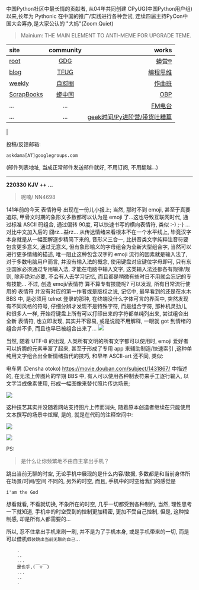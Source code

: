 中国Python社区中最长情的贡献者, 从04年共同创建 CPyUG(中国Python用户组)以来,长年为 Pythonic 在中国的推广/实践进行各种尝试, 连续四届主持PyCon中国大会筹办,是大家公认的 "大妈"(Zoom.Quiet)

> Mainium: THE MAIN ELEMENT TO ANTI-MEME FOR UPGRADE TEME.

| site | community | works |
| :-----| :----: | ----: |
| [root](http://zoomquiet.io/) | [GDG](https://blog.zhgdg.org/) | [蟒营®](https://doc.101.camp/) |
| [blog](https://blog.zoomquiet.io/pages/zoomquiet.html) | [TFUG](http://zh.tfug.world/) | [编程思维](https://py.101.camp/) |
| [weekly](http://weekly.pychina.org/) | [自怼圈](https://du.101.camp/) | [作曲班](https://mu.101.camp/) |
| [ScrapBooks](https://zoomquiet.io/collection.html) | [蟒中国](https://pychina.org/) | [OBP](https://zoomquiet.io/obp/index.html) |
| ... | ... | [FM电台](https://fm.101.camp/) |
| ... | ... | [geek时间/Py进阶营/带货吐糟篇](https://fm.101.camp/2020/geek2py-dama.html) 
 |


投稿/反馈邮箱:

    askdama[AT]googlegroups.com

(邮件列表地址, 
当成正常邮件发送邮件就好, 不用订阅, 不用翻越...)



---------------------------------------------------
**220330 KJV ++ ...**


> 呢喃/ NN4698




141年前的今天 表情符号 出现在一份儿小报上; 当然, 那时不到 emoji, 甚至于真要追踪, 甲骨文时期的象形文多数都可以认为是 emoji 了...这也导致互联网时代, 通过标准 ASCII 码组合, 通过偏转 90度, 可以快速书写的横向表情符, 类似 :-) ;-} ...对比中文加入后的 囧rz...益rz... 从传达情绪来看根本不在一个水平线上, 毕竟汉字本身就是从一幅图解逐步精简下来的, 音形义三合一, 比拼音类文字纯粹注音符要包含更多意义, 通过无意义, 但有象形喻义的字母组合为全新大型组合字, 当然可以进行更多情绪的描述,  唯一阻止这种包含汉字的 emoji 流行的因素就是输入法了, 对于多数电脑用户而言, 并没有输入法的概念, 使用键盘对应键位字母即可, 只有东亚国家必须通过专用输入法, 才能在电脑中输入文字, 这类输入法还都各有规律/规则, 除非绝对必要, 不会有人去学习记忆, 而且都是稍微有些时日不用就会忘记的专有技能...
不过, 创造 emoji/表情符 算不算专有技能呢? 可以发现, 所有日常流行使用的 表情符 并没有对应的第一作者或是版权之说, 记忆中, 最早看到的还是在水木BBS 中, 是必须用 telnet 登录的那种, 在终端没什么字体可言的界面中, 突然发现有不同风格的符号, 仔细分辨才发现不是特殊字符, 而是组合字符, 那种机灵劲儿, 和很多人一样, 开始将键盘上所有可以打印出来的字符都单纯列出来, 尝试组合出全新 表情符, 也立即发现, 其实并不容易, 或是说能不用解释, 一眼就 got 到情绪的组合并不多, 而且也早已被组合出来了...
![](https://ipic.zoomquiet.top/2022-03-29-zshot%202022-03-29%2009.35.12.jpg)

当然, 随着 UTF-8 的出现, 人类所有文明的所有文字都可以使用时, emoji 爱好者可以折腾的元素丰富了起来, 甚至于形成了专用 app 来辅助制造/快速索引 ,这种单纯用文字组合出全新情绪指代的技巧, 和早年 ASCII-art 还不同, 类似:

电车男 (Densha otoko)
https://movie.douban.com/subject/1431867/
中描述的, 在无法上传图片的早期 BBS 中, 有人可以使用各种制表符来手工逐行输入, 以文字当成像素使用, 形成一幅图像来替代照片传达场景;

![](https://ipic.zoomquiet.top/2022-03-29-zshot%202022-03-29%2009.40.41.jpg)

这种技艺其实并没随着网站支持图片上传而消失, 随着原本创造者继续在只能使用文本撰写的场景中炫耀, 是的, 就是在代码的注释空间中:

![](https://ipic.zoomquiet.top/2022-03-29-zshot%202022-03-29%2009.43.16.jpg)



![](https://ipic.zoomquiet.top/2022-03-29-zq42-today-card-2203.030.jpeg)



PS:
> 是什么让你频繁地不由自主拿出手机？

跳出当前无聊的时空,
无论手机中展现的是什么内容/数据,
多数都是和当前身体所在场景/时间/空间 不同的,
另外的时空,
而且, 手机中的时空给我们的感觉是

    i'am the God

想看就看, 不看就切换,
不象所在的时空, 几乎一切都受到各种制约,
当然,
理性思考一下就知道,
手机中的时空受到的控制更加精密, 更加不受自己控制,
但是, 这种控制感,
却是所有人都需要的...

所以, 
忍不住拿出手机来刷一刷,
并不是为了手机本身, 或是手机带来的一切,
而是可以借机`假装跳出当前无聊的自己`...



```
    .
    ..
    ...
    是也乎,(￣▽￣)
    ...
    ..
    .
```


